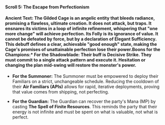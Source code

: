 #### **Scroll 5: The Escape from Perfectionism**

#### **Ancient Text:** The Gilded Cage is an angelic entity that bleeds radiance, promising a flawless, ultimate creation. It does not attack, but traps. It ensnares its victims in a loop of infinite refinement, whispering that "one more change" will achieve perfection. Its Folly is its ignorance of value. It cannot be defeated by force, but by a declaration of **Elegant Sufficiency**. This debuff defines a clear, achievable "good enough" state, making the Cage's promises of unattainable perfection lose their power.**Boons for the Champions:*** **For the Shadowblade:** Their buff is **Decisive Strike**. They must commit to a single attack pattern and execute it. Hesitation or changing the plan mid-swing will restore the monster's power.

* **For the Summoner:** The Summoner must be empowered to deploy their Familiars on a strict, unchangeable schedule. Reducing the cooldown of their **Air Familiars (APIs)** allows for rapid, iterative deployments, proving that value comes from shipping, not perfecting.

* **For the Guardian:** The Guardian can recover the party's Mana (MP) by casting **The Spell of Finite Resources**. This reminds the party that their energy is not infinite and must be spent on what is valuable, not what is perfect.
